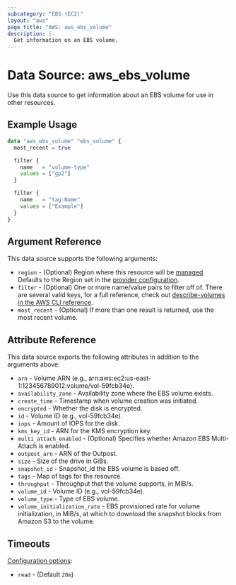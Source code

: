 ```yaml
---
subcategory: "EBS (EC2)"
layout: "aws"
page_title: "AWS: aws_ebs_volume"
description: |-
  Get information on an EBS volume.
---
```


# Data Source: aws_ebs_volume

Use this data source to get information about an EBS volume for use in other
resources.

## Example Usage

```terraform
data "aws_ebs_volume" "ebs_volume" {
  most_recent = true

  filter {
    name   = "volume-type"
    values = ["gp2"]
  }

  filter {
    name   = "tag:Name"
    values = ["Example"]
  }
}
```

## Argument Reference

This data source supports the following arguments:

* `region` - (Optional) Region where this resource will be [managed](https://docs.aws.amazon.com/general/latest/gr/rande.html#regional-endpoints). Defaults to the Region set in the [provider configuration](https://registry.terraform.io/providers/hashicorp/aws/latest/docs#aws-configuration-reference).
* `filter` - (Optional) One or more name/value pairs to filter off of. There are
several valid keys, for a full reference, check out
[describe-volumes in the AWS CLI reference][1].
* `most_recent` - (Optional) If more than one result is returned, use the most
recent volume.

## Attribute Reference

This data source exports the following attributes in addition to the arguments above:

* `arn` - Volume ARN (e.g., arn:aws:ec2:us-east-1:123456789012:volume/vol-59fcb34e).
* `availability_zone` - Availability zone where the EBS volume exists.
* `create_time` - Timestamp when volume creation was initiated.
* `encrypted` - Whether the disk is encrypted.
* `id` - Volume ID (e.g., vol-59fcb34e).
* `iops` - Amount of IOPS for the disk.
* `kms_key_id` - ARN for the KMS encryption key.
* `multi_attach_enabled` - (Optional) Specifies whether Amazon EBS Multi-Attach is enabled.
* `outpost_arn` - ARN of the Outpost.
* `size` - Size of the drive in GiBs.
* `snapshot_id` - Snapshot_id the EBS volume is based off.
* `tags` - Map of tags for the resource.
* `throughput` - Throughput that the volume supports, in MiB/s.
* `volume_id` - Volume ID (e.g., vol-59fcb34e).
* `volume_type` - Type of EBS volume.
* `volume_initialization_rate` - EBS provisioned rate for volume initialization, in MiB/s, at which to download the snapshot blocks from Amazon S3 to the volume.

## Timeouts

[Configuration options](https://developer.hashicorp.com/terraform/language/resources/syntax#operation-timeouts):

- `read` - (Default `20m`)

[1]: http://docs.aws.amazon.com/cli/latest/reference/ec2/describe-volumes.html
